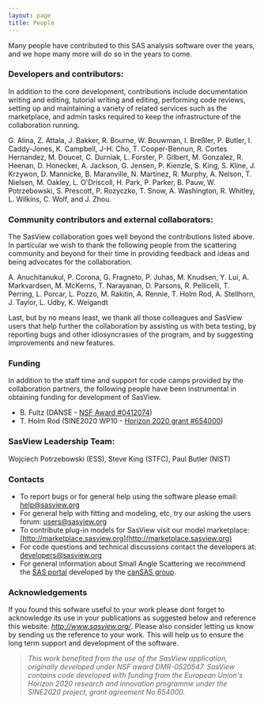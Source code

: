 ```yaml
---
layout: page
title: People
---
```


Many people have contributed to this SAS analysis software over the years, and we hope many more will do so in the years to come.

### Developers and contributors:
In addition to the core development, contributions include documentation writing and editing, tutorial writing and editing, performing code reviews, setting up and maintaining a variety of related services such as the marketplace, and admin tasks required to keep the infrastructure of the collaboration running.

G. Alina, Z. Attala, J. Bakker, R. Bourne, W. Bouwman, I. Breßler, P. Butler, I. Caddy-Jones, K. Campbell, J-H. Cho, T. Cooper-Bennun, R. Cortes Hernandez, M. Doucet, C. Durniak, L. Forster, P. Gilbert, M. Gonzalez, R. Heenan, D. Honecker, A. Jackson, G. Jensen, P. Kienzle, S. King, S. Kline, J. Krzywon, D. Mannicke, B. Maranville, N. Martinez, R. Murphy, A. Nelson, T. Nielsen, M. Oakley, L. O'Driscoll, H. Park, P. Parker, B. Pauw, W. Potrzebowski,  S. Prescott, P. Rozyczko, T. Snow, A. Washington, R. Whitley, L. Wilkins, C. Wolf, and J. Zhou.

### Community contributors and external collaborators:
The SasView collaboration goes well beyond the contributions listed above. In particular we wish to thank the following people from the scattering community and beyond for their time in providing feedback and ideas and being advocates for the collaboration.

A. Anuchitanukul, P. Corona, G. Fragneto, P. Juhas, M. Knudsen, Y. Lui, A. Markvardsen, M. McKerns, T. Narayanan, D. Parsons, R. Pellicelli, T. Perring, L. Porcar, L. Pozzo, M. Rakitin, A. Rennie, T. Holm Rod, A. Stellhorn, J. Taylor, L. Udby, K. Weigandt

Last, but by no means least, we thank all those colleagues and SasView users that help further the collaboration by assisting us with beta testing, by reporting bugs and other idiosyncrasies of the program, and by suggesting improvements and new features.

### Funding
In addition to the staff time and support for code camps provided by the collaboration partners, the following people have been instrumental in obtaining funding for development of SasView.
 - B. Fultz (DANSE - <a href="https://www.nsf.gov/awardsearch/showAward?AWD_ID=0412074">NSF Award #0412074</a>)
 - T. Holm Rod (SINE2020 WP10 - <a href="https://cordis.europa.eu/project/rcn/198195/factsheet/en">Horizon 2020 grant #654000</a>)

### SasView Leadership Team:
Wojciech Potrzebowski (ESS), Steve King (STFC), Paul Butler (NIST)


### Contacts

*   To report bugs or for general help using the software please email: [help@sasview.org](mailto:help@sasview.org)
*   For general help with fitting and modeling, etc, try our asking the users forum: [users@sasview.org](mailto:users@sasview.org)
*   To contribute plug-in models for SasView visit our model marketplace: [http://marketplace.sasview.org](http://marketplace.sasview.org)
*   For code questions and technical discussions contact the developers at: [developers@sasview.org](mailto:developers@sasview.org)
*   For general information about Small Angle Scattering we recommend the [SAS portal](http://smallangle.org) developed by the [canSAS group](http://www.cansas.org).

### Acknowledgements

If you found this sofware useful to your work please dont forget to acknowledge its use in your publications as suggested below and reference this website: _http://www.sasview.org/_. Please also consider letting us know by sending us the reference to your work. This will help us to ensure the long term support and development of the software.

> _This work benefited from the use of the SasView application, originally developed under NSF award DMR-0520547. SasView contains code developed with funding from the European Union's Horizon 2020 research and innovation programme under the SINE2020 project, grant agreement No 654000._

